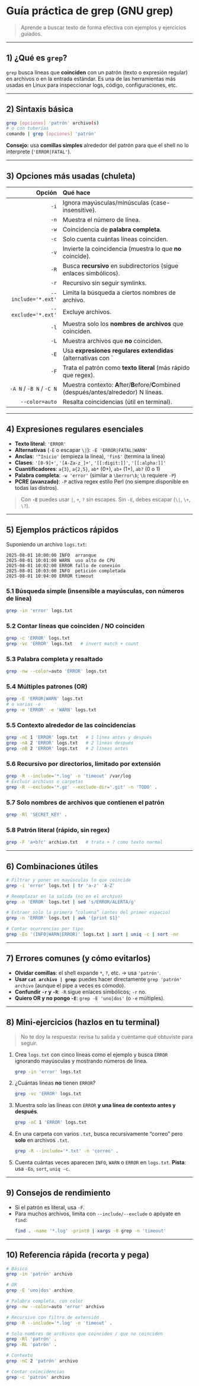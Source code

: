 # Guía práctica de **grep** (GNU grep)

> Aprende a buscar texto de forma efectiva con ejemplos y ejercicios guiados.

---

## 1) ¿Qué es `grep`?
`grep` busca líneas que **coinciden** con un patrón (texto o expresión regular) en archivos o en la entrada estándar. Es una de las herramientas más usadas en Linux para inspeccionar logs, código, configuraciones, etc.

---

## 2) Sintaxis básica
```bash
grep [opciones] 'patrón' archivo(s)
# o con tuberías
comando | grep [opciones] 'patrón'
```
**Consejo:** usa **comillas simples** alrededor del patrón para que el shell no lo interprete (`'ERROR|FATAL'`).

---

## 3) Opciones más usadas (chuleta)
| Opción | Qué hace |
|-------:|:---------|
| `-i` | Ignora mayúsculas/minúsculas (case-insensitive). |
| `-n` | Muestra el número de línea. |
| `-w` | Coincidencia de **palabra completa**. |
| `-c` | Solo cuenta cuántas líneas coinciden. |
| `-v` | Invierte la coincidencia (muestra lo que **no** coincide). |
| `-R` | Busca **recursivo** en subdirectorios (sigue enlaces simbólicos). |
| `-r` | Recursivo sin seguir symlinks. |
| `--include='*.ext'` | Limita la búsqueda a ciertos nombres de archivo. |
| `--exclude='*.ext'` | Excluye archivos. |
| `-l` | Muestra solo los **nombres de archivos** que coinciden. |
| `-L` | Muestra archivos que **no** coinciden. |
| `-E` | Usa **expresiones regulares extendidas** (alternativas con `|`, etc.). |
| `-F` | Trata el patrón como **texto literal** (más rápido que regex). |
| `-A N` / `-B N` / `-C N` | Muestra contexto: **A**fter/**B**efore/**C**ombined (después/antes/alrededor) N líneas. |
| `--color=auto` | Resalta coincidencias (útil en terminal). |

---

## 4) Expresiones regulares esenciales
- **Texto literal**: `'ERROR'`
- **Alternativas** (`-E` o escapar `\|`): `-E 'ERROR|FATAL|WARN'`
- **Anclas**: `'^Inicio'` (empieza la línea), `'fin$'` (termina la línea)
- **Clases**: `'[0-9]+'`, `'[A-Za-z_]+'`, `'[[:digit:]]'`, `'[[:alpha:]]'`
- **Cuantificadores**: `a{3}`, `a{2,5}`, `ab*` (0+), `ab+` (1+), `ab?` (0 o 1)
- **Palabra completa**: `-w 'error'` (similar a `\berror\b`; `\b` requiere `-P`)
- **PCRE (avanzado)**: `-P` activa regex estilo Perl (no siempre disponible en todas las distros).

> Con **`-E`** puedes usar `|`, `+`, `?` sin escapes. Sin `-E`, debes escapar (`\|`, `\+`, `\?`).

---

## 5) Ejemplos prácticos rápidos
Suponiendo un archivo `logs.txt`:
```
2025-08-01 10:00:00 INFO  arranque
2025-08-01 10:01:00 WARN  uso alto de CPU
2025-08-01 10:02:00 ERROR fallo de conexión
2025-08-01 10:03:00 INFO  petición completada
2025-08-01 10:04:00 ERROR timeout
```

### 5.1 Búsqueda simple (insensible a mayúsculas, con números de línea)
```bash
grep -in 'error' logs.txt
```

### 5.2 Contar líneas que coinciden / NO coinciden
```bash
grep -c 'ERROR' logs.txt
grep -vc 'ERROR' logs.txt   # invert match + count
```

### 5.3 Palabra completa y resaltado
```bash
grep -nw --color=auto 'ERROR' logs.txt
```

### 5.4 Múltiples patrones (OR)
```bash
grep -E 'ERROR|WARN' logs.txt
# o varias -e
grep -e 'ERROR' -e 'WARN' logs.txt
```

### 5.5 Contexto alrededor de las coincidencias
```bash
grep -nC 1 'ERROR' logs.txt   # 1 línea antes y después
grep -nA 2 'ERROR' logs.txt   # 2 líneas después
grep -nB 2 'ERROR' logs.txt   # 2 líneas antes
```

### 5.6 Recursivo por directorios, limitado por extensión
```bash
grep -R --include='*.log' -n 'timeout' /var/log
# Excluir archivos o carpetas
grep -R --exclude='*.gz' --exclude-dir='.git' -n 'TODO' .
```

### 5.7 Solo nombres de archivos que contienen el patrón
```bash
grep -Rl 'SECRET_KEY' .
```

### 5.8 Patrón literal (rápido, sin regex)
```bash
grep -F 'a+b?c' archivo.txt   # trata + ? como texto normal
```

---

## 6) Combinaciones útiles
```bash
# Filtrar y poner en mayúsculas lo que coincide
grep -i 'error' logs.txt | tr 'a-z' 'A-Z'

# Reemplazar en la salida (no en el archivo)
grep -n 'ERROR' logs.txt | sed 's/ERROR/ALERTA/g'

# Extraer solo la primera “columna” (antes del primer espacio)
grep -n 'ERROR' logs.txt | awk '{print $1}'

# Contar ocurrencias por tipo
grep -Eo '(INFO|WARN|ERROR)' logs.txt | sort | uniq -c | sort -nr
```

---

## 7) Errores comunes (y cómo evitarlos)
- **Olvidar comillas**: el shell expande `*`, `?`, etc. → usa `'patrón'`.
- **Usar `cat archivo | grep`**: puedes hacer directamente `grep 'patrón' archivo` (aunque el pipe a veces es cómodo).
- **Confundir `-r` y `-R`**: `-R` sigue enlaces simbólicos; `-r` no.
- **Quiero OR y no pongo `-E`**: `grep -E 'uno|dos'` (o `-e` múltiples).

---

## 8) Mini‑ejercicios (hazlos en tu terminal)
> No te doy la respuesta: revisa tu salida y cuéntame qué obtuviste para seguir.

1. Crea `logs.txt` con cinco líneas como el ejemplo y busca `ERROR` ignorando mayúsculas y mostrando números de línea.  
   ```bash
   grep -in 'error' logs.txt
   ```

2. ¿Cuántas líneas **no** tienen `ERROR`?  
   ```bash
   grep -vc 'ERROR' logs.txt
   ```

3. Muestra solo las líneas con `ERROR` **y una línea de contexto antes y después**.  
   ```bash
   grep -nC 1 'ERROR' logs.txt
   ```

4. En una carpeta con varios `.txt`, busca recursivamente “correo” pero **solo** en archivos `.txt`.  
   ```bash
   grep -R --include='*.txt' -n 'correo' .
   ```

5. Cuenta cuántas veces aparecen `INFO`, `WARN` o `ERROR` en `logs.txt`. **Pista**: usa `-Eo`, `sort`, `uniq -c`.  

---

## 9) Consejos de rendimiento
- Si el patrón es literal, usa `-F`.  
- Para muchos archivos, limita con `--include/--exclude` o apóyate en `find`:
  ```bash
  find . -name '*.log' -print0 | xargs -0 grep -n 'timeout'
  ```

---

## 10) Referencia rápida (recorta y pega)
```bash
# Básico
grep -in 'patrón' archivo

# OR
grep -E 'uno|dos' archivo

# Palabra completa, con color
grep -nw --color=auto 'error' archivo

# Recursivo con filtro de extensión
grep -R --include='*.log' -n 'timeout' .

# Solo nombres de archivos que coinciden / que no coinciden
grep -Rl 'patrón' .
grep -RL 'patrón' .

# Contexto
grep -nC 2 'patrón' archivo

# Contar coincidencias
grep -c 'patrón' archivo
```
